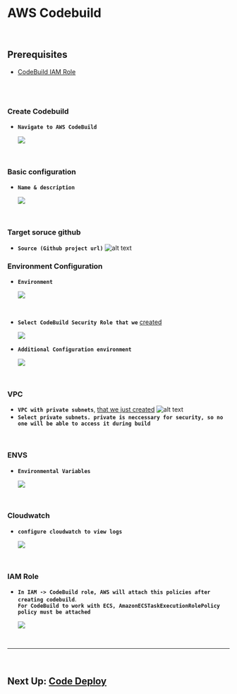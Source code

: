 # AWS Codebuild

<br/>

## Prerequisites

- [CodeBuild IAM Role](https://github.com/edo92/AWS-ECS-Hosting-Pipeline/blob/docs/securityrole/securityrole.md#security-role-for-codebuild)

<br/>
<br/>

### Create Codebuild

- **`Navigate to AWS CodeBuild`**
  <p>
    <img src="https://github.com/edo92/AWS-ECS-Hosting-Pipeline/blob/docs/codebuild/images/code-build-dashboard.png"/>
  </p>

<br/>

### Basic configuration

- **`Name & description`**
  <p>
    <img src="https://github.com/edo92/AWS-ECS-Hosting-Pipeline/blob/docs/codebuild/images/codebuild-nameing.png"/>
  </p>

<br/>

### Target soruce github

- **`Source (Github project url)`**
  ![alt text](https://github.com/edo92/AWS-ECS-Hosting-Pipeline/blob/docs/codebuild/images/codebuild-source.png)

### Environment Configuration

- **`Environment`**
  <p>
    <img src="https://github.com/edo92/AWS-ECS-Hosting-Pipeline/blob/docs/codebuild/images/codebuild-env-1.png"/>
  </p>

<br/>

- **`Select CodeBuild Security Role that we`** [created](https://github.com/edo92/AWS-ECS-Hosting-Pipeline/blob/docs/securityrole/securityrole.md#security-role-for-codebuild)
  <p>
    <img src="https://github.com/edo92/AWS-ECS-Hosting-Pipeline/blob/docs/codebuild/images/codebuild-env-2.png"/>
  </p>

- **`Additional Configuration environment`**
  <p>
    <img src="https://github.com/edo92/AWS-ECS-Hosting-Pipeline/blob/docs/codebuild/images/codebuild-env-addConfig-1.png"/>
  </p>

<br/>

### VPC

- **`VPC with private subnets`**, [that we just created](https://github.com/edo92/AWS-ECS-Hosting-Pipeline/blob/docs/vpc/vpc.md)
  ![alt text](https://github.com/edo92/AWS-ECS-Hosting-Pipeline/blob/docs/codebuild/images/codebuild-env-addConfig-vpc.png)
- **`Select private subnets. private is neccessary for security, so no one will be able to access it during build`**

<br/>

### ENVS

- **`Environmental Variables`**
  <p>
    <img src="https://github.com/edo92/AWS-ECS-Hosting-Pipeline/blob/docs/codebuild/images/codebuild-addConfig-Env-vars.png"/>
  </p>

<br/>

### Cloudwatch

- **`configure cloudwatch to view logs`**
  <p>
    <img src="https://github.com/edo92/AWS-ECS-Hosting-Pipeline/blob/docs/codebuild/images/codebuild-cloudwatch.png"/>
  </p>

<br/>

### IAM Role

- **`In IAM -> CodeBuild role, AWS will attach this policies after creating codebuild`**.\
  **`For CodeBuild to work with ECS, AmazonECSTaskExecutionRolePolicy policy must be attached`**
  <p>
    <img src="https://github.com/edo92/AWS-ECS-Hosting-Pipeline/blob/docs/codebuild/images/codebuild-role-created.png"/>
  </p>

<br/>

---

<br/>

## Next Up: [Code Deploy](https://github.com/edo92/AWS-ECS-Hosting-Pipeline/blob/docs/codedeploy/codedeploy.md#codedeploy)
